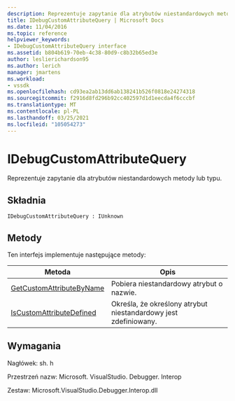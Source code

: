 ```yaml
---
description: Reprezentuje zapytanie dla atrybutów niestandardowych metody lub typu.
title: IDebugCustomAttributeQuery | Microsoft Docs
ms.date: 11/04/2016
ms.topic: reference
helpviewer_keywords:
- IDebugCustomAttributeQuery interface
ms.assetid: b804b619-70eb-4c38-80d9-c8b32b65ed3e
author: leslierichardson95
ms.author: lerich
manager: jmartens
ms.workload:
- vssdk
ms.openlocfilehash: cd93ea2ab13dd6ab138241b526f0818e24274318
ms.sourcegitcommit: f2916d8fd296b92cc402597d1d1eecda4f6cccbf
ms.translationtype: MT
ms.contentlocale: pl-PL
ms.lasthandoff: 03/25/2021
ms.locfileid: "105054273"
---
```

# <a name="idebugcustomattributequery"></a>IDebugCustomAttributeQuery
Reprezentuje zapytanie dla atrybutów niestandardowych metody lub typu.

## <a name="syntax"></a>Składnia

```
IDebugCustomAttributeQuery : IUnknown
```

## <a name="methods"></a>Metody
 Ten interfejs implementuje następujące metody:

|Metoda|Opis|
|------------|-----------------|
|[GetCustomAttributeByName](../../../extensibility/debugger/reference/idebugcustomattributequery-getcustomattributebyname.md)|Pobiera niestandardowy atrybut o nazwie.|
|[IsCustomAttributeDefined](../../../extensibility/debugger/reference/idebugcustomattributequery-iscustomattributedefined.md)|Określa, że określony atrybut niestandardowy jest zdefiniowany.|

## <a name="requirements"></a>Wymagania
 Nagłówek: sh. h

 Przestrzeń nazw: Microsoft. VisualStudio. Debugger. Interop

 Zestaw: Microsoft.VisualStudio.Debugger.Interop.dll
